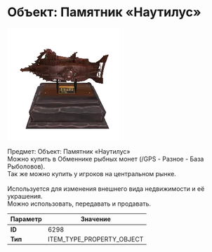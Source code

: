 # Объект: Памятник «Наутилус»

![Item Image](../img/6298.webp?raw=true)

Предмет: Объект: Памятник «Наутилус»<br>Можно купить в Обменнике рыбных монет (/GPS - Разное - База Рыболовов).<br>Так же можно купить у игроков на центральном рынке.<br><br>Используется для изменения внешнего вида недвижимости и её украшения.<br>Можно использовать, передавать и продавать.


| Параметр | Значение |
|----------|----------|
| **ID** | 6298 |
| **Тип** | ITEM_TYPE_PROPERTY_OBJECT |

